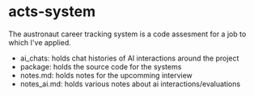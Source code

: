 # acts-system

The austronaut career tracking system is a code assesment for a job to which I've applied.

- ai_chats: holds chat histories of AI interactions around the project
- package: holds the source code for the systems
- notes.md: holds notes for the upcomming interview
- notes_ai.md: holds various notes about ai interactions/evaluations
